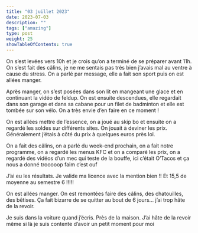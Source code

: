 ```yaml
---
title: "03 juillet 2023"
date: 2023-07-03
description: ""
tags: ["amazing"]
type: post
weight: 25
showTableOfContents: true
---
```


On s’est levées vers 10h et je crois qu’on a terminé de se préparer avant 11h. On s’est fait des câlins, je ne me sentais pas très bien j’avais mal au ventre à cause du stress. On a parlé par message, elle a fait son sport puis on est allées manger.

Après manger, on s’est posées dans son lit en mangeant une glace et en continuant la vidéo de feldup. On est ensuite descendues, elle regardait dans son garage et dans sa cabane pour un filet de badminton et elle est tombée sur son vélo. On a très envie d’en faire en ce moment !

On est allées mettre de l’essence, on a joué au skip bo et ensuite on a regardé les soldes sur différents sites. On jouait à deviner les prix. Généralement j’étais à côté du prix à quelques euros près lol.

On a fait des câlins, on a parlé du week-end prochain, on a fait notre programme, on a regardé les menus KFC et on a comparé les prix, on a regardé des vidéos d’un mec qui teste de la bouffe, ici c’était O’Tacos et ça nous a donné trooooop faim c’est ouf

J’ai eu les résultats. Je valide ma licence avec la mention bien !! Et 15,5 de moyenne au semestre 6 !!!!!

On est allées manger. On est remontées faire des câlins, des chatouilles, des bêtises. Ça fait bizarre de se quitter au bout de 6 jours… j’ai trop hâte de la revoir.

Je suis dans la voiture quand j’écris. Près de la maison. J’ai hâte de la revoir même si là je suis contente d’avoir un petit moment pour moi